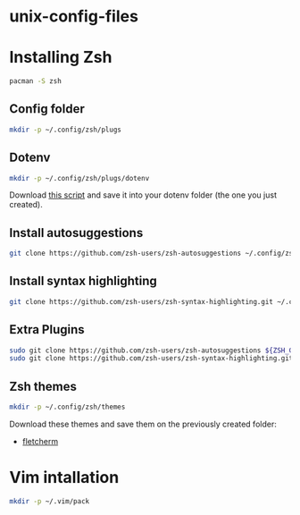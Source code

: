 # unix-config-files

# Installing Zsh
```Zsh
pacman -S zsh
```
## Config folder
```Zsh
mkdir -p ~/.config/zsh/plugs
```

## Dotenv
```Zsh
mkdir -p ~/.config/zsh/plugs/dotenv
```
Download [this script](https://github.com/ohmyzsh/ohmyzsh/blob/master/plugins/dotenv/dotenv.plugin.zsh) and save it into your dotenv folder (the one you just created). 

## Install autosuggestions
```Zsh
git clone https://github.com/zsh-users/zsh-autosuggestions ~/.config/zsh/plugs/zsh-autosuggestions
```

## Install syntax highlighting 
```Zsh
git clone https://github.com/zsh-users/zsh-syntax-highlighting.git ~/.config/zsh/plugs/zsh-syntax
```

## Extra Plugins
```Zsh
sudo git clone https://github.com/zsh-users/zsh-autosuggestions ${ZSH_CUSTOM:-~/.oh-my-zsh/custom}/plugins/zsh-autosuggestions
sudo git clone https://github.com/zsh-users/zsh-syntax-highlighting.git ${ZSH_CUSTOM:-~/.oh-my-zsh/custom}/plugins/zsh-syntax-highlighting
```

## Zsh themes
```Zsh
mkdir -p ~/.config/zsh/themes
```
Download these themes and save them on the previously created folder:
* [fletcherm](https://github.com/ohmyzsh/ohmyzsh/blob/master/themes/fletcherm.zsh-theme)

# Vim intallation
```Zsh
mkdir -p ~/.vim/pack
```
